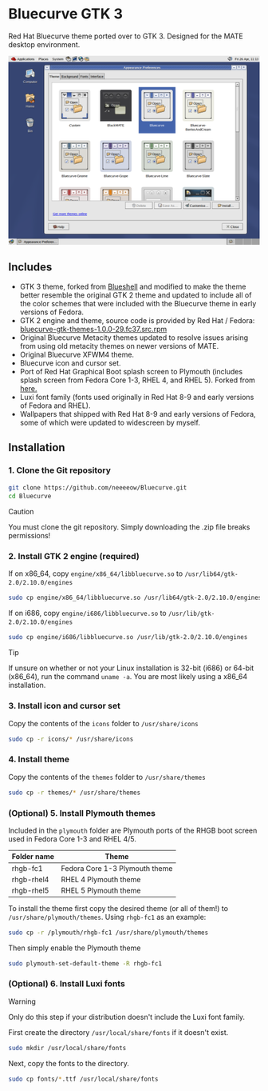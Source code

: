 # Bluecurve GTK 3
Red Hat Bluecurve theme ported over to GTK 3. Designed for the MATE desktop environment.

![screenshot](screenshot.png)
## Includes
- GTK 3 theme, forked from [Blueshell](https://github.com/Rakksor/Blueshell) and modified to make the theme better resemble the original GTK 2 theme and updated to include all of the color schemes that were included with the Bluecurve theme in early versions of Fedora.
- GTK 2 engine and theme, source code is provided by Red Hat / Fedora: [bluecurve-gtk-themes-1.0.0-29.fc37.src.rpm](https://dl.fedoraproject.org/pub/fedora/linux/releases/37/Everything/source/tree/Packages/b/bluecurve-gtk-themes-1.0.0-29.fc37.src.rpm)
- Original Bluecurve Metacity themes updated to resolve issues arising from using old metacity themes on newer versions of MATE.
- Original Bluecurve XFWM4 theme.
- Bluecurve icon and cursor set.
- Port of Red Hat Graphical Boot splash screen to Plymouth (includes splash screen from Fedora Core 1-3, RHEL 4, and RHEL 5). Forked from [here.](https://www.gnome-look.org/p/1656023)
- Luxi font family (fonts used originally in Red Hat 8-9 and early versions of Fedora and RHEL).
- Wallpapers that shipped with Red Hat 8-9 and early versions of Fedora, some of which were updated to widescreen by myself.

## Installation
### 1. Clone the Git repository
```bash
git clone https://github.com/neeeeow/Bluecurve.git
cd Bluecurve
```
> [!CAUTION]
> You must clone the git repository. Simply downloading the .zip file breaks permissions!
### 2. Install GTK 2 engine (required)
If on x86_64, copy `engine/x86_64/libbluecurve.so` to `/usr/lib64/gtk-2.0/2.10.0/engines`
```bash
sudo cp engine/x86_64/libbluecurve.so /usr/lib64/gtk-2.0/2.10.0/engines
```
If on i686, copy `engine/i686/libbluecurve.so` to `/usr/lib/gtk-2.0/2.10.0/engines`
```bash
sudo cp engine/i686/libbluecurve.so /usr/lib/gtk-2.0/2.10.0/engines
```
> [!TIP]
> If unsure on whether or not your Linux installation is 32-bit (i686) or 64-bit (x86_64), run the command `uname -a`. You are most likely using a x86_64 installation.

### 3. Install icon and cursor set
Copy the contents of the `icons` folder to `/usr/share/icons`
```bash
sudo cp -r icons/* /usr/share/icons
```
### 4. Install theme
Copy the contents of the `themes` folder to `/usr/share/themes`
```bash
sudo cp -r themes/* /usr/share/themes
```
### (Optional) 5. Install Plymouth themes
Included in the `plymouth` folder are Plymouth ports of the RHGB boot screen used in Fedora Core 1-3 and RHEL 4/5.

| Folder name  | Theme |
| ------------- | ------------- |
| rhgb-fc1  | Fedora Core 1-3 Plymouth theme |
| rhgb-rhel4  | RHEL 4 Plymouth theme |
| rhgb-rhel5  | RHEL 5 Plymouth theme |

To install the theme first copy the desired theme (or all of them!) to `/usr/share/plymouth/themes`. Using `rhgb-fc1` as an example:
```bash
sudo cp -r /plymouth/rhgb-fc1 /usr/share/plymouth/themes
```
Then simply enable the Plymouth theme
```bash
sudo plymouth-set-default-theme -R rhgb-fc1
```
### (Optional) 6. Install Luxi fonts
> [!WARNING]
> Only do this step if your distribution doesn't include the Luxi font family.

First create the directory `/usr/local/share/fonts` if it doesn't exist.
```bash
sudo mkdir /usr/local/share/fonts
```
Next, copy the fonts to the directory.
```bash
sudo cp fonts/*.ttf /usr/local/share/fonts
```


